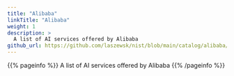 ```yaml
---
title: "Alibaba"
linkTitle: "Alibaba"
weight: 1
description: >
  A list of AI services offered by Alibaba
github_url: https://github.com/laszewsk/nist/blob/main/catalog/alibaba/_index.md
---
```


{{% pageinfo %}}
  A list of AI services offered by Alibaba
{{% /pageinfo %}}


 